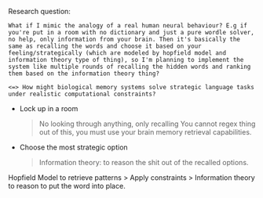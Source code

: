 Research question:
```
What if I mimic the analogy of a real human neural behaviour? E.g if you're put in a room with no dictionary and just a pure wordle solver, no help, only information from your brain. Then it's basically the same as recalling the words and choose it based on your feeling/strategically (which are modeled by hopfield model and information theory type of thing), so I'm planning to implement the system like multiple rounds of recalling the hidden words and ranking them based on the information theory thing?

<=> How might biological memory systems solve strategic language tasks under realistic computational constraints?
```

- Lock up in a room
  > No looking through anything, only recalling
  > You cannot regex thing out of this, you must use your brain memory retrieval capabilities.

- Choose the most strategic option
  > Information theory: to reason the shit out of the recalled options.


Hopfield Model to retrieve patterns > Apply constraints > Information theory to reason to put the word into place.
 